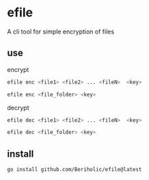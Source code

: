 # efile
A cli tool for simple encryption of files

## use
encrypt
```bash
efile enc <file1> <file2> ... <fileN>  <key>

efile enc <file_folder> <key>
```

decrypt
```bash
efile dec <file1> <file2> ... <fileN>  <key>

efile dec <file_folder> <key>
```
## install
```bash
go install github.com/Beriholic/efile@latest
```
